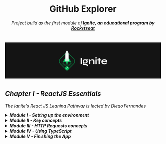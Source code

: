 <h1 align="center">
 GitHub Explorer
</h1>
<p align="center">
<em>Project build as the first module of <strong>Ignite, an educational program by <a href="rocketseat.com.br/" target="_blank">Rocketseat</strong></a><em>
<p>

<h1 align="center">
  <img alt="Ignite logo" title="Ignite" src="./public/ignite-header.png" width="" />
</h1>

## Chapter I - ReactJS Essentials

_The Ignite's React JS Leaning Pathway is lected by [Diego Fernandes](https://www.linkedin.com/in/diego-schell-fernandes/)_

<details>
     <summary>
        <strong>Module I - Setting up the environment</strong>
     </summary>
    <ol>
        <li>☑️ Introduction to the module</li>
        <li>☑️ Scaffolding the project</li>
        <li>☑️ Configuring Babel compiler</li>
        <li>☑️ Webpack config</li>
        <li>☑️ The ReactJS structure</li>
        <li>☑️ Serving static HTML files</li>
        <li>☑️ Webpack Dev Server</li>
        <li>☑️ Using source maps</li>
        <li>☑️ Development and production environment</li>
        <li>☑️ Importing CSS files</li>
        <li>☑️ Using SASS</li>
    </ol>
</details>
<details>
     <summary>
        <strong>Module II - Key concepts</strong>
    </summary>
    <ol>
        <li>☑️ First React component</li>
        <li>☑️ React properties</li>
        <li>☑️ Component state</li>
        <li>☑️ Immutability in React</li>
        <li>☑️ Webpack Fast Refresh</li>
    </ol>
</details>
<details>
     <summary>
        <strong>Module III - HTTP Requests concepts</strong>
    </summary>
    <ol>
        <li>☑️ Styling the <code>RepositoryList</code></li>
        <li>☑️ Using <code>useEffect</code></li>
        <li>☑️ Dinamically listing repositories</li>
    </ol>
</details>
<details>
     <summary>
        <strong>Module IV - Using TypeScript</strong>
    </summary>
    <ol>
        <li>☑️ TypeScript Fundamentals</li>
        <li> TypeScript in ReactJS</li>
        <li> Components with TypeScript</li>
    </ol>
</details>
<details>
     <summary>
        <strong>Module V - Finishing the App</strong>
    </summary>
    <ol>
        <li> Using React DevTools</li>
        <li> Chapter Completion</li>
    </ol>
</details>
